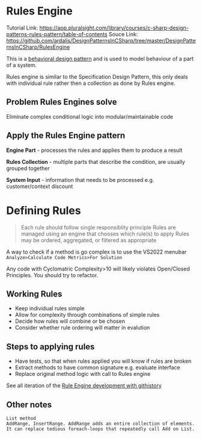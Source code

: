 ﻿# Rules Engine

Tutorial Link: https://app.pluralsight.com/library/courses/c-sharp-design-patterns-rules-pattern/table-of-contents
Souce Link: https://github.com/ardalis/DesignPatternsInCSharp/tree/master/DesignPatternsInCSharp/RulesEngine


This is a [behavioral design pattern](https://refactoring.guru/design-patterns/behavioral-patterns) and is 
used to model behaviour of a part of a system.

Rules engine is similar to the Specification Design Pattern, this only deals with individual rule rather then a collection as done by
Rules engine.



## Problem Rules Engines solve
  
Eliminate complex conditional logic into modular/maintainable code

## Apply the Rules Engine pattern

**Engine Part** - processes the rules and applies them to produce a result

**Rules Collection** - multiple parts that describe the condition, are usually grouped together

**System Input**  - information that needs to be processed e.g. customer/context discount


# Defining Rules

> Each rule should follow single responsiblity principle
> Rules are managed using an engine that chooses which rule(s) to apply
> Rules may be ordered, aggregated, or filtered as appropriate


A way to check if a method is go complex is to use the VS2022 menubar ```Analyze>Calculate Code Metrics>For Solution```

Any code with Cyclomatric Complexity>10 will likely violates Open/Closed Principles.  You should try to refactor.

## Working Rules 

- Keep individual rules simple
- Allow for complexity through combinations of simple rules
- Decide how rules will combine or be chosen
- Consider whether rule ordering will matter in evalution

## Steps to applying rules

- Have tests, so that when rules applied you will know if rules are broken
- Extract methods to have common signature e.g. evaluate interface
- Replace original method logic with call to Rules engine

See all iteration of the [Rule Engine development with githistory](https://github.githistory.xyz/kamrul1/LearnRulesEngine/blob/master/RulesEngine/DiscountCalculator.cs)

## Other notes
```
List method
AddRange, InsertRange. AddRange adds an entire collection of elements. 
It can replace tedious foreach-loops that repeatedly call Add on List.
```



